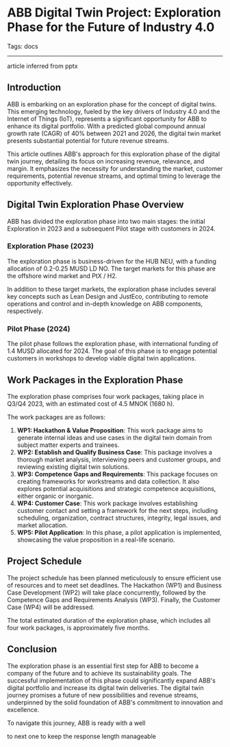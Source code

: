 # ABB Digital Twin Project: Exploration Phase for the Future of Industry 4.0

Tags: docs

---

article inferred from pptx

## Introduction

ABB is embarking on an exploration phase for the concept of digital twins. This emerging technology, fueled by the key drivers of Industry 4.0 and the Internet of Things (IoT), represents a significant opportunity for ABB to enhance its digital portfolio. With a predicted global compound annual growth rate (CAGR) of 40% between 2021 and 2026, the digital twin market presents substantial potential for future revenue streams.

This article outlines ABB's approach for this exploration phase of the digital twin journey, detailing its focus on increasing revenue, relevance, and margin. It emphasizes the necessity for understanding the market, customer requirements, potential revenue streams, and optimal timing to leverage the opportunity effectively.

## Digital Twin Exploration Phase Overview

ABB has divided the exploration phase into two main stages: the initial Exploration in 2023 and a subsequent Pilot stage with customers in 2024.

### Exploration Phase (2023)

The exploration phase is business-driven for the HUB NEU, with a funding allocation of 0.2-0.25 MUSD LD NO. The target markets for this phase are the offshore wind market and PtX / H2.

In addition to these target markets, the exploration phase includes several key concepts such as Lean Design and JustEco, contributing to remote operations and control and in-depth knowledge on ABB components, respectively.

### Pilot Phase (2024)

The pilot phase follows the exploration phase, with international funding of 1.4 MUSD allocated for 2024. The goal of this phase is to engage potential customers in workshops to develop viable digital twin applications.

## Work Packages in the Exploration Phase

The exploration phase comprises four work packages, taking place in Q3/Q4 2023, with an estimated cost of 4.5 MNOK (1680 h).

The work packages are as follows:

1. **WP1: Hackathon & Value Proposition**: This work package aims to generate internal ideas and use cases in the digital twin domain from subject matter experts and trainees.
2. **WP2: Establish and Qualify Business Case**: This package involves a thorough market analysis, interviewing peers and customer groups, and reviewing existing digital twin solutions.
3. **WP3: Competence Gaps and Requirements**: This package focuses on creating frameworks for workstreams and data collection. It also explores potential acquisitions and strategic competence acquisitions, either organic or inorganic.
4. **WP4: Customer Case**: This work package involves establishing customer contact and setting a framework for the next steps, including scheduling, organization, contract structures, integrity, legal issues, and market allocation.
5. **WP5: Pilot Application**: In this phase, a pilot application is implemented, showcasing the value proposition in a real-life scenario.

## Project Schedule

The project schedule has been planned meticulously to ensure efficient use of resources and to meet set deadlines. The Hackathon (WP1) and Business Case Development (WP2) will take place concurrently, followed by the Competence Gaps and Requirements Analysis (WP3). Finally, the Customer Case (WP4) will be addressed.

The total estimated duration of the exploration phase, which includes all four work packages, is approximately five months.

## Conclusion

The exploration phase is an essential first step for ABB to become a company of the future and to achieve its sustainability goals. The successful implementation of this phase could significantly expand ABB's digital portfolio and increase its digital twin deliveries. The digital twin journey promises a future of new possibilities and revenue streams, underpinned by the solid foundation of ABB's commitment to innovation and excellence.

To navigate this journey, ABB is ready with a well

to next one to keep the response length manageable
